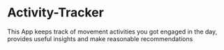 # Activity-Tracker
This App keeps track of movement activities you got engaged in the day, provides useful insights and make reasonable recommendations
